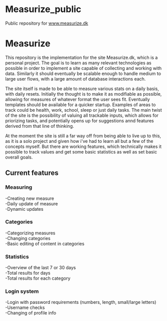 # Measurize_public
 Public repository for www.measurize.dk
 
# Measurize

This repository is the implementation for the site Measurize.dk, which is a personal project. The goal is to learn as many relevant technologies as possible in order to implement a site capable of collecting and working with data. Similarly it should eventually be scalable enough to handle medium to large user flows, with a large amount of database interactions each.

The site itself is made to be able to measure various stats on a daily basis, with daily resets. Initially the thought is to make it as modifiable as possible, allowing for measures of whatever format the user sees fit. Eventually templates should be available for a quicker startup. Examples of areas to track could be health, work, school, sleep or just daily tasks. The main twist of the site is the possibility of valuing all trackable inputs, which allows for priorizing tasks, and potentially opens up for suggestions annd features derived from that line of thinking.

At the moment the site is still a far way off from being able to live up to this, as it is a solo project and given how i've had to learn all but a few of the concepts myself. But there are working features, which technically makes it possible to track values and get some basic statistics as well as set basic overall goals.

## Current features

### Measuring
-Creating new measure\
-Daily update of measure\
-Dynamic updates

### Categories
-Categorizing measures\
-Changing categories\
-Basic editing of content in categories

### Statistics
-Overview of the last 7 or 30 days\
-Total results for days \
-Total results for each category

### Login system
-Login with password requirements (numbers, length, small/large letters)\
-Username checks\
-Changing of profile info
